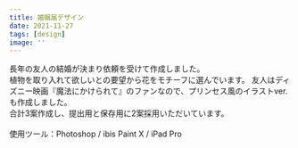 ```yaml
---
title: 婚姻届デザイン
date: 2021-11-27
tags: [design]
image: ''
---
```


長年の友人の結婚が決まり依頼を受けて作成しました。<br>
植物を取り入れて欲しいとの要望から花をモチーフに選んでいます。
友人はディズニー映画『魔法にかけられて』のファンなので、プリンセス風のイラストver.も作成しました。<br>
合計3案作成し、提出用と保存用に2案採用いただいています。<br>
<br>
使用ツール：Photoshop / ibis Paint X / iPad Pro
